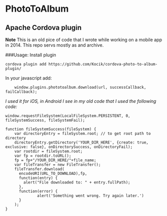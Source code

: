 # PhotoToAlbum
## Apache Cordova plugin
**Note** This is an old pice of code that I wrote while working on a mobile app in 2014. This repo servs mostly as and archive.

###Usage:
Install plugin
    
    cordova plugin add https://github.com/Kocik/cordova-photo-to-album-plugin/
In your javascript add:
		
		window.plugins.phototoalbum.download(url, successCallback, failCallback);

_I used it for iOS, in Android I see in my old code that I used the following code:_
    
    window.requestFileSystem(LocalFileSystem.PERSISTENT, 0, fileSystemSuccess, fileSystemFail);
		
    function fileSystemSuccess(fileSystem) {
        var directoryEntry = fileSystem.root; // to get root path to directory
        directoryEntry.getDirectory('YOUR_DIR_HERE', {create: true, exclusive: false}, onDirectorySuccess, onDirectoryFail);
        var rootdir = fileSystem.root;
        var fp = rootdir.toURL();
        fp = fp+"/YOUR_DIR_HERE/"+file_name;
        var fileTransfer = new FileTransfer();
        fileTransfer.download(
          encodeURI(URL_TO_DOWNLOAD),fp,  
          function(entry) {
            alert("File downloaded to: " + entry.fullPath);
          },
          function(error) {
    			  alert('Something went wrong. Try again later.')
          }
        );
    }
